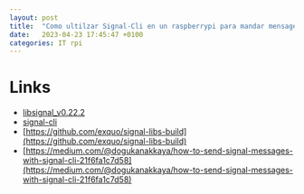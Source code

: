 ```yaml
---
layout: post
title:  "Como ultilzar Signal-Cli en un raspberrypi para mandar mensages seguros"
date:   2023-04-23 17:45:47 +0100
categories: IT rpi
---
```


# Links 
- [libsignal_v0.22.2](https://github.com/exquo/signal-libs-build/releases)
- [signal-cli](https://github.com/AsamK/signal-cli/releases)
- [https://github.com/exquo/signal-libs-build](https://github.com/exquo/signal-libs-build)
- [https://medium.com/@dogukanakkaya/how-to-send-signal-messages-with-signal-cli-21f6fa1c7d58](https://medium.com/@dogukanakkaya/how-to-send-signal-messages-with-signal-cli-21f6fa1c7d58)